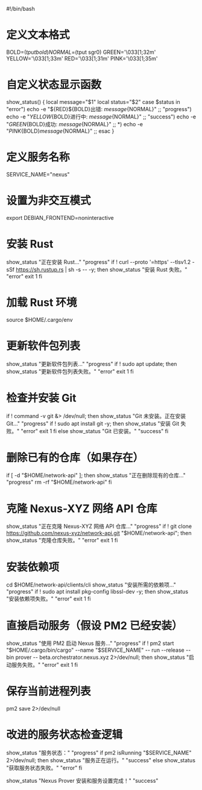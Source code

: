 #!/bin/bash

# 定义文本格式
BOLD=$(tput bold)
NORMAL=$(tput sgr0)
GREEN='\033[1;32m'
YELLOW='\033[1;33m'
RED='\033[1;31m'
PINK='\033[1;35m'

# 自定义状态显示函数
show_status() {
    local message="$1"
    local status="$2"
    case $status in
        "error")
            echo -e "${RED}${BOLD}出错: ${message}${NORMAL}"
            ;;
        "progress")
            echo -e "${YELLOW}${BOLD}进行中: ${message}${NORMAL}"
            ;;
        "success")
            echo -e "${GREEN}${BOLD}成功: ${message}${NORMAL}"
            ;;
        *)
            echo -e "${PINK}${BOLD}${message}${NORMAL}"
            ;;
    esac
}

# 定义服务名称
SERVICE_NAME="nexus"

# 设置为非交互模式
export DEBIAN_FRONTEND=noninteractive

# 安装 Rust
show_status "正在安装 Rust..." "progress"
if ! curl --proto '=https' --tlsv1.2 -sSf https://sh.rustup.rs | sh -s -- -y; then
    show_status "安装 Rust 失败。" "error"
    exit 1
fi

# 加载 Rust 环境
source $HOME/.cargo/env

# 更新软件包列表
show_status "更新软件包列表..." "progress"
if ! sudo apt update; then
    show_status "更新软件包列表失败。" "error"
    exit 1
fi

# 检查并安装 Git
if ! command -v git &> /dev/null; then
    show_status "Git 未安装。正在安装 Git..." "progress"
    if ! sudo apt install git -y; then
        show_status "安装 Git 失败。" "error"
        exit 1
    fi
else
    show_status "Git 已安装。" "success"
fi

# 删除已有的仓库（如果存在）
if [ -d "$HOME/network-api" ]; then
    show_status "正在删除现有的仓库..." "progress"
    rm -rf "$HOME/network-api"
fi

# 克隆 Nexus-XYZ 网络 API 仓库
show_status "正在克隆 Nexus-XYZ 网络 API 仓库..." "progress"
if ! git clone https://github.com/nexus-xyz/network-api.git "$HOME/network-api"; then
    show_status "克隆仓库失败。" "error"
    exit 1
fi

# 安装依赖项
cd $HOME/network-api/clients/cli
show_status "安装所需的依赖项..." "progress"
if ! sudo apt install pkg-config libssl-dev -y; then
    show_status "安装依赖项失败。" "error"
    exit 1
fi

# 直接启动服务（假设 PM2 已经安装）
show_status "使用 PM2 启动 Nexus 服务..." "progress"
if ! pm2 start "$HOME/.cargo/bin/cargo" --name "$SERVICE_NAME" -- run --release --bin prover -- beta.orchestrator.nexus.xyz 2>/dev/null; then
    show_status "启动服务失败。" "error"
    exit 1
fi

# 保存当前进程列表
pm2 save 2>/dev/null

# 改进的服务状态检查逻辑
show_status "服务状态：" "progress"
if pm2 isRunning "$SERVICE_NAME" 2>/dev/null; then
    show_status "服务正在运行。" "success"
else
    show_status "获取服务状态失败。" "error"
fi

show_status "Nexus Prover 安装和服务设置完成！" "success"
